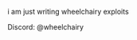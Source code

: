 i am just writing wheelchairy exploits

Discord: @wheelchairy
<!---
wheelchairy/wheelchairy is a ✨ special ✨ repository because its `README.md` (this file) appears on your GitHub profile.
You can click the Preview link to take a look at your changes.
--->
